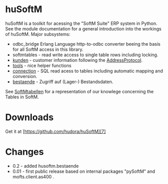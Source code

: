 # huSoftM

huSoftM is a toolkit for acessing the "SoftM Suite" ERP system in Python. See the module documentation for a
general introduction into the workings of huSoftM. Major subsystems:

* odbc_bridge Erlang Language http-to-odbc converter beeing the basis for all SoftM access in this library.
* softmtables - read write access to single table rows including locking.
* [kunden](http://github.com/hudora/huSoftM/blob/master/html/kunden.html) - customer information following
  the [AddressProtocol](http://github.com/hudora/huTools/blob/master/doc/standards/address_protocol.markdown).
* [tools](http://github.com/hudora/huSoftM/blob/master/html/tools.html) - nice helper functions
* [connection](http://github.com/hudora/huSoftM/blob/master/html/connection.html) - SQL read acess to tables
  including automatic mapping and conversion.
* [bestaende](http://github.com/hudora/huSoftM/blob/master/html/bestaende.html) - Zugriff auf (Lager-)
  Bestandsdaten.

See [SoftMtabellen](http://cybernetics.hudora.biz/projects/wiki/SoftMtabellen) for a representation of our
knowlege concerning the Tables in SoftM.

[1]: http://github.com/hudora/huSoftM/blob/master/html/kunden.html
[2]: http://github.com/hudora/huTools/blob/master/doc/standards/address_protocol.markdown
[3]: http://github.com/hudora/huSoftM/blob/master/html/tools.html
[4]: http://github.com/hudora/huSoftM/blob/master/html/connection.html
[5]: http://github.com/hudora/huSoftM/blob/master/html/bestaende.html
[6]: http://cybernetics.hudora.biz/projects/wiki/SoftMtabellen

# Downloads

Get it at [https://github.com/hudora/huSoftM][7]

[7]: https://github.com/hudora/huSoftM

# Changes

* 0.2 - added husoftm.bestaende 
* 0.01 - first public release based on internal packages "pySoftM" and mofts.client.as400 .
